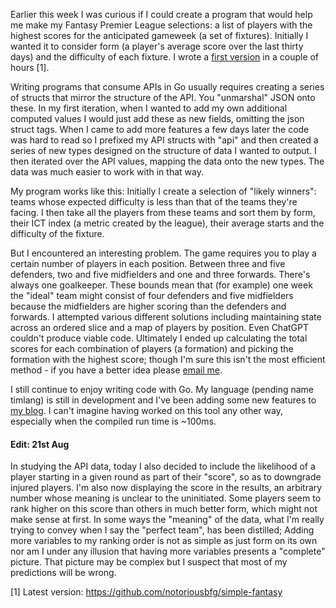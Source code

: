 Earlier this week I was curious if I could create a program that would help me make my Fantasy Premier League selections: a list of players with the highest scores for the anticipated gameweek (a set of fixtures). Initially I wanted it to consider form (a player's average score over the last thirty days) and the difficulty of each fixture. I wrote a [first version](https://github.com/notoriousbfg/simple-fantasy/tree/bf15b3ae433a0a8ebe330b5661adb09bc9ab2c37) in a couple of hours [1].

Writing programs that consume APIs in Go usually requires creating a series of structs that mirror the structure of the API. You "unmarshal" JSON onto these. In my first iteration, when I wanted to add my own additional computed values I would just add these as new fields, omitting the json struct tags. When I came to add more features a few days later the code was hard to read so I prefixed my API structs with "api" and then created a series of new types designed on the structure of data I wanted to output. I then iterated over the API values, mapping the data onto the new types. The data was much easier to work with in that way.

My program works like this: Initially I create a selection of "likely winners": teams whose expected difficulty is less than that of the teams they're facing. I then take all the players from these teams and sort them by form, their ICT index (a metric created by the league), their average starts and the difficulty of the fixture. 

But I encountered an interesting problem. The game requires you to play a certain number of players in each position. Between three and five defenders, two and five midfielders and one and three forwards. There's always one goalkeeper. These bounds mean that (for example) one week the "ideal" team might consist of four defenders and five midfielders because the midfielders are higher scoring than the defenders and forwards. I attempted various different solutions including maintaining state across an ordered slice and a map of players by position. Even ChatGPT couldn't produce viable code. Ultimately I ended up calculating the total scores for each combination of players (a formation) and picking the formation with the highest score; though I'm sure this isn't the most efficient method - if you have a better idea please [email me](mailto:timmakesthings@gmail.com).

I still continue to enjoy writing code with Go. My language (pending name timlang) is still in development and I've been adding some new features to [my blog](https://github.com/notoriousbfg/notoriousbfg.github.io). I can't imagine having worked on this tool any other way, especially when the compiled run time is ~100ms.

#### Edit: 21st Aug
In studying the API data, today I also decided to include the likelihood of a player starting in a given round as part of their "score", so as to downgrade injured players. I'm also now displaying the score in the results, an arbitrary number whose meaning is unclear to the uninitiated. Some players seem to rank higher on this score than others in much better form, which might not make sense at first. In some ways the "meaning" of the data, what I'm really trying to convey when I say the "perfect team", has been distilled; Adding more variables to my ranking order is not as simple as just form on its own nor am I under any illusion that having more variables presents a "complete" picture. That picture may be complex but I suspect that most of my predictions will be wrong.

[1] Latest version: https://github.com/notoriousbfg/simple-fantasy